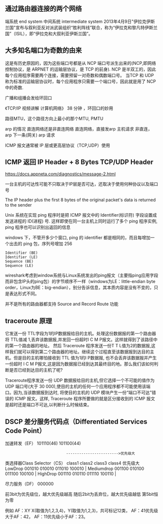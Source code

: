 ## 通过路由器连接的两个网络

端系统      end system
中间系统    intermediate system
    2013年4月9日"伊拉克伊斯兰国"宣布与叙利亚反对派武装组织“胜利阵线”联合，称为“伊拉克和黎凡特伊斯兰国”（ISIL），即“伊拉克和大叙利亚伊斯兰国”。

## 大多知名端口为奇数的由来

这是有历史原因的，因为这些端口号都是从 NCP 端口号派生出来的(NCP,即网络控制协议，是 ARPNET 的运输层协议，是 TCP 的前身). 
NCP 是半双工的，因此每个应用程序需要两个连接，需要预留一对奇数和偶数端口号。
当TCP 和 UDP 称为标准的运输层协议时，每个应用程序只需要一个端口号，因此就是用了 NCP 中的奇数.


广播和组播会发给环回口


《TCP/IP 视频讲解 计算机网络》    38 分钟 ，环回口的妙用


路径MTU，这个路径方向上最小的那个MTU, PMTU


arp 的情况
    直连网络还是非直连网络
    直连网络，直接发arp 主机请求
    非直连，arp 下一条(网关) arp 请求


ICMP 报文通常被 IP 层或更高层协议（TCP,UDP）使用

## ICMP 返回 IP Header + 8 Bytes TCP/UDP Header

https://docs.appneta.com/diagnostics/message-2.html

一台主机的可达性可能不只取决于IP层是否可达，还取决于使用何种协议以及端口号

The IP header plus the first 8 bytes of the original packet's data is returned to the sender


Unix 系统在实现 ping 程序时是把 ICMP 报文中的 Identifier(标识符) 字段设置成发送进程的 ID(进程) 号.
这样即使在同一台主机上同时运行了多个 ping 程序实例, ping 程序也可以识别出返回的信息

windows 下，不管开多少个窗口, ping 的 identifier 都是相同的，而且每增加一个出去的 ping 包，序列号增加 256


```
Identifier (BE)
Identifier (LE)
Sequence (BE)
Sequence (LE)
```

wireshark考虑到window系统与Linux系统发出的ping报文（主要指ping应用字段而非包含IP头的ping包）的字节顺序不一样（windows为LE：little-endian byte order，Linux为BE：big-endian），别分告诉信息，其本质内容是没有不变的，只是表达形式不同。




并不是所有的路由器都支持 Source and Record Route 功能


## traceroute 原理

它发送一份 TTL字段为1的IP数据报给目的主机。处理这份数据报的第一个路由器将 TTL值减 1,丢弃该数据报,并发回一份超时I C M P报文。这样就得到了该路径中的第一个路由器的地址。
然后 Traceroute 程序发送一份T T L值为2的数据报,这样我们就可以得到第二个路由器的地址。继续这个过程直至该数据报到达目的主机。但是目的主机哪怕接收到 TTL 值为1的I P数据报,
也不会丢弃该数据报并产生一份超时 I C M P报文,这是因为数据报已经到达其最终目的地。那么我们该如何判断是否已经到达目的主机了呢?

Traceroute程序发送一份 UDP 数据报给目的主机,但它选择一个不可能的值作为 UDP 端口号(大于 30 000),使目的主机的任何一个应用程序都不可能使用该端口。因为,当该数据报到达时,
将使目的主机的 UDP 模块产生一份“端口不可达”错误的 ICMP 报文。这样, Traceroute 程序所要做的就是区分接收到的 ICMP 报文是超时还是端口不可达,以判断什么时候结束。



## DSCP 差分服务代码点（Differentiated Services Code Point）

加速转发（EF）  101110(46)     101100(44)

                                ------------------------>优先级大

类选择器Class Selector（CS）    class1      class2      class3      class4  优先级大
LowDrop                         001010      010010      011010      100010      |
Mediumdrop                      001100      010100      011100      100100      |
HighDrop                        001110      010110      011110      100110      |


尽力服务（DF） 000000

前3bit为优先级位，越大优先级越高
随后2bit为丢弃位，越大优先级越低
第5bit恒为零

例如
AF：XY  X(取值为1,2,3,4)，Y(取值为1,2,3)，共可标记12类，
AF：41优先级大于AF：42，
AF：11优先级小于AF：23。
